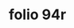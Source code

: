 ---
layout: edition
title: folio 94r
manuscript: Turin, Biblioteca Nazionale, MS N.III.19
sigla: T
iip: t094r.tif
milestone: 187
---